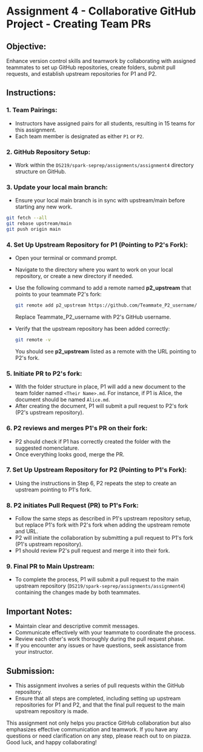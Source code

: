 # Assignment 4 - Collaborative GitHub Project - Creating Team PRs

## Objective:

Enhance version control skills and teamwork by collaborating with assigned teammates to set up GitHub repositories, create folders, submit pull requests, and establish upstream repositories for P1 and P2.

## Instructions:

### 1. Team Pairings:

- Instructors have assigned pairs for all students, resulting in 15 teams for this assignment.
- Each team member is designated as either `P1` or `P2`.

### 2. GitHub Repository Setup:

- Work within the `DS219/spark-seprep/assignments/assignment4` directory structure on GitHub.

### 3. Update your local main branch:

- Ensure your local main branch is in sync with upstream/main before starting any new work.

```bash
git fetch --all
git rebase upstream/main
git push origin main
```

### 4. Set Up Upstream Repository for P1 (Pointing to P2's Fork):

- Open your terminal or command prompt.
- Navigate to the directory where you want to work on your local repository, or create a new directory if needed.
- Use the following command to add a remote named **p2_upstream** that points to your teammate P2's fork:

   ```bash
   git remote add p2_upstream https://github.com/Teammate_P2_username/spark-seprep.git
   ```

   Replace Teammate_P2_username with P2's GitHub username.
   
- Verify that the upstream repository has been added correctly:

   ```bash
   git remote -v
   ```

   You should see **p2_upstream** listed as a remote with the URL pointing to P2's fork.

### 5. Initiate PR to P2's fork:

- With the folder structure in place, P1 will add a new document to the team folder named `<Their Name>.md`. For instance, if P1 is Alice, the document should be named `Alice.md`.
- After creating the document, P1 will submit a pull request to P2's fork (P2's upstream repository).

### 6. P2 reviews and merges P1's PR on their fork:

- P2 should check if P1 has correctly created the folder with the suggested nomenclature.
- Once everything looks good, merge the PR.

### 7. Set Up Upstream Repository for P2 (Pointing to P1's Fork):

- Using the instructions in Step 6, P2 repeats the step to create an upstream pointing to P1's fork.

### 8. P2 initiates Pull Request (PR) to P1's Fork:

- Follow the same steps as described in P1's upstream repository setup, but replace P1's fork with P2's fork when adding the upstream remote and URL.
-  P2 will initiate the collaboration by submitting a pull request to P1's fork (P1's upstream repository).
-  P1 should review P2's pull request and merge it into their fork.

### 9. Final PR to Main Upstream:

- To complete the process, P1 will submit a pull request to the main upstream repository (`DS219/spark-seprep/assignments/assignment4`) containing the changes made by both teammates.

## Important Notes:

- Maintain clear and descriptive commit messages.
- Communicate effectively with your teammate to coordinate the process.
- Review each other's work thoroughly during the pull request phase.
- If you encounter any issues or have questions, seek assistance from your instructor.

## Submission:

- This assignment involves a series of pull requests within the GitHub repository.
- Ensure that all steps are completed, including setting up upstream repositories for P1 and P2, and that the final pull request to the main upstream repository is made.

This assignment not only helps you practice GitHub collaboration but also emphasizes effective communication and teamwork. If you have any questions or need clarification on any step, please reach out to on piazza. Good luck, and happy collaborating!

